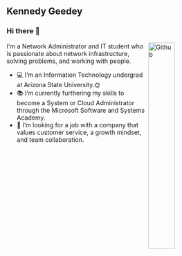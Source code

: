 ## Kennedy Geedey

### Hi there 👋

<img width="35%" align="right" alt="Github" src= "https://user-images.githubusercontent.com/105303924/168316118-3a905023-179c-48d6-8620-eb12762bc975.gif" />

I'm a Network Administrator and IT student who is passionate about network infrastructure, solving problems, and working with people.

- 💻 I’m an Information Technology undergrad at Arizona State University.🌞
- 📚 I’m currently furthering my skills to become a System or Cloud Administrator through the Microsoft Software and Systems Academy.
- 👯 I’m looking for a job with a company that values customer service, a growth mindset, and team collaboration. 
